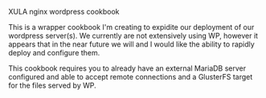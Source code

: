 XULA nginx wordpress cookbook

This is a wrapper cookbook I'm creating to expidite our deployment of our wordpress server(s). We currently are not extensively using WP, however it appears that in the near future we will and I would like the ability to rapidly deploy and configure them. 

This cookbook requires you to already have an external MariaDB server configured and able to accept remote connections and a GlusterFS target for the files served by WP. 
